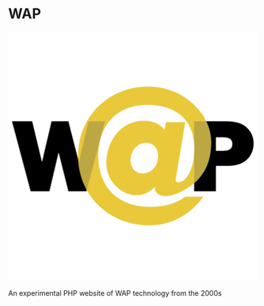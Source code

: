 # WAP

![WAP screenshot](docs/wap.png)

An experimental PHP website of WAP technology from the 2000s
